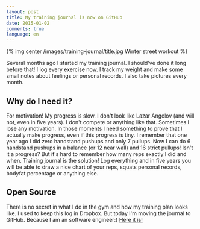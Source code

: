 ```yaml
---
layout: post
title: My training journal is now on GitHub
date: 2015-01-02
comments: true
language: en
---
```


{% img center /images/training-journal/title.jpg Winter street workout %}

Several months ago I started my training journal. I should've done it long before that! I log every exercise now. I track my weight and make some small notes about feelings or personal records. I also take pictures every month.

## Why do I need it?

For motivation! My progress is slow. I don't look like Lazar Angelov (and will not, even in five years). I don't compete or anything like that. Sometimes I lose any motivation. In those moments I need something to prove that I actually make progress, even if this progress is tiny. I remember that one year ago I did zero handstand pushups and only 7 pullups. Now I can do 6 handstand pushups in a balance (or 12 near wall) and 16 strict pullups! Isn't it a progress? But it's hard to remember how many reps exactly I did and when. Training journal is the solution! Log everything and in five years you will be able to draw a nice chart of your reps, squats personal records, bodyfat percentage or anything else.

## Open Source

There is no secret in what I do in the gym and how my training plan looks like. I used to keep this log in Dropbox. But today I'm moving the journal to GitHub. Because I am an software engineer:) [Here it is!](https://github.com/spiridonov/training-journal)
